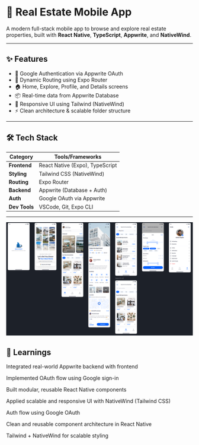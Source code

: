 # 🏡 Real Estate Mobile App

A modern full-stack mobile app to browse and explore real estate properties, built with **React Native**, **TypeScript**, **Appwrite**, and **NativeWind**.

---

## ✨ Features

- 🔐 Google Authentication via Appwrite OAuth  
- 🧭 Dynamic Routing using Expo Router  
- 🏠 Home, Explore, Profile, and Details screens  
- 📦 Real-time data from Appwrite Database  
- 🎨 Responsive UI using Tailwind (NativeWind)  
- ⚡ Clean architecture & scalable folder structure  

---

## 🛠 Tech Stack

| Category     | Tools/Frameworks                    |
|--------------|--------------------------------------|
| **Frontend** | React Native (Expo), TypeScript      |
| **Styling**  | Tailwind CSS (NativeWind)            |
| **Routing**  | Expo Router                          |
| **Backend**  | Appwrite (Database + Auth)           |
| **Auth**     | Google OAuth via Appwrite            |
| **Dev Tools**| VSCode, Git, Expo CLI                |

---

![image alt](https://github.com/patelaviral/Full-Stack-Real-Estate-Mobile-App/blob/3856c4418f2690cc07dba2abb4c534aa49a41918/Screenshot%202025-07-05%20095516.png)

## 🧠 Learnings
Integrated real-world Appwrite backend with frontend

Implemented OAuth flow using Google sign-in

Built modular, reusable React Native components

Applied scalable and responsive UI with NativeWind (Tailwind CSS)



Auth flow using Google OAuth

Clean and reusable component architecture in React Native

Tailwind + NativeWind for scalable styling

